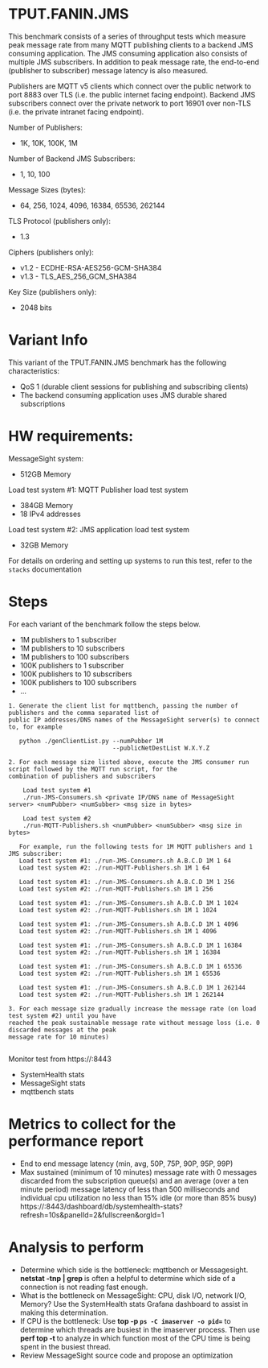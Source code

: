 # TPUT.FANIN.JMS

 This benchmark consists of a series of throughput tests which measure peak message rate
 from many MQTT publishing clients to a backend JMS consuming application. The JMS
 consuming application also consists of multiple JMS subscribers. In addition to peak 
 message rate, the end-to-end (publisher to subscriber) message latency is also measured.
 
 Publishers are MQTT v5 clients which connect over the public network to port 8883 over TLS
 (i.e. the public internet facing endpoint). Backend JMS subscribers connect over the private 
 network to port 16901 over non-TLS (i.e. the private intranet facing endpoint).
 
 Number of Publishers:
 * 1K, 10K, 100K, 1M
 
 Number of Backend JMS Subscribers:
 * 1, 10, 100

 Message Sizes (bytes):
 * 64, 256, 1024, 4096, 16384, 65536, 262144

 TLS Protocol (publishers only):
 * 1.3

 Ciphers (publishers only):
 * v1.2 - ECDHE-RSA-AES256-GCM-SHA384
 * v1.3 - TLS_AES_256_GCM_SHA384
 
 Key Size (publishers only):
 * 2048 bits
 
# Variant Info
 This variant of the TPUT.FANIN.JMS benchmark has the following characteristics:
 * QoS 1 (durable client sessions for publishing and subscribing clients)
 * The backend consuming application uses JMS durable shared subscriptions

# HW requirements:
MessageSight system:  
  * 512GB Memory

Load test system #1: MQTT Publisher load test system
  * 384GB Memory
  * 18 IPv4 addresses
  
Load test system #2: JMS application load test system
  * 32GB Memory
                             
For details on ordering and setting up systems to run this test, refer to the `stacks` documentation
                                                        
# Steps
For each variant of the benchmark follow the steps below.
* 1M publishers to 1 subscriber
* 1M publishers to 10 subscribers
* 1M publishers to 100 subscribers
* 100K publishers to 1 subscriber
* 100K publishers to 10 subscribers
* 100K publishers to 100 subscribers
* ...

```
1. Generate the client list for mqttbench, passing the number of publishers and the comma separated list of 
public IP addresses/DNS names of the MessageSight server(s) to connect to, for example
   
   python ./genClientList.py --numPubber 1M
                             --publicNetDestList W.X.Y.Z 

2. For each message size listed above, execute the JMS consumer run script followed by the MQTT run script, for the 
combination of publishers and subscribers  

	Load test system #1
	./run-JMS-Consumers.sh <private IP/DNS name of MessageSight server> <numPubber> <numSubber> <msg size in bytes>

	Load test system #2
	./run-MQTT-Publishers.sh <numPubber> <numSubber> <msg size in bytes>

   For example, run the following tests for 1M MQTT publishers and 1 JMS subscriber:
   Load test system #1: ./run-JMS-Consumers.sh A.B.C.D 1M 1 64
   Load test system #2: ./run-MQTT-Publishers.sh 1M 1 64
	
   Load test system #1: ./run-JMS-Consumers.sh A.B.C.D 1M 1 256
   Load test system #2: ./run-MQTT-Publishers.sh 1M 1 256

   Load test system #1: ./run-JMS-Consumers.sh A.B.C.D 1M 1 1024
   Load test system #2: ./run-MQTT-Publishers.sh 1M 1 1024
	
   Load test system #1: ./run-JMS-Consumers.sh A.B.C.D 1M 1 4096
   Load test system #2: ./run-MQTT-Publishers.sh 1M 1 4096
	
   Load test system #1: ./run-JMS-Consumers.sh A.B.C.D 1M 1 16384
   Load test system #2: ./run-MQTT-Publishers.sh 1M 1 16384

   Load test system #1: ./run-JMS-Consumers.sh A.B.C.D 1M 1 65536
   Load test system #2: ./run-MQTT-Publishers.sh 1M 1 65536
   
   Load test system #1: ./run-JMS-Consumers.sh A.B.C.D 1M 1 262144
   Load test system #2: ./run-MQTT-Publishers.sh 1M 1 262144
   
3. For each message size gradually increase the message rate (on load test system #2) until you have 
reached the peak sustainable message rate without message loss (i.e. 0 discarded messages at the peak 
message rate for 10 minutes)
   
```

Monitor test from https://<hostname of Graphite relay>:8443
  - SystemHealth stats
  - MessageSight stats
  - mqttbench stats

# Metrics to collect for the performance report
- End to end message latency (min, avg, 50P, 75P, 90P, 95P, 99P)
- Max sustained (minimum of 10 minutes) message rate with 0 messages discarded from the subscription queue(s) and an 
average (over a ten minute period) message latency of less than 500 milliseconds and 
individual cpu utilization no less than 15% idle (or more than 85% busy) https://<hostname of Graphite relay>:8443/dashboard/db/systemhealth-stats?refresh=10s&panelId=2&fullscreen&orgId=1

# Analysis to perform
- Determine which side is the bottleneck: mqttbench or Messagesight. **netstat -tnp | grep <port number>** is often a helpful to
  determine which side of a connection is not reading fast enough.
- What is the bottleneck on MessageSight: CPU, disk I/O, network I/O, Memory? Use the SystemHealth stats Grafana dashboard to assist in
  making this determination.  
- If CPU is the bottleneck: Use **top -p `ps -C imaserver -o pid=`** to determine which threads are busiest in the imaserver process.
  Then use **perf top -t <tid>** to analyze in which function most of the CPU time is being spent in the busiest thread.
- Review MessageSight source code and propose an optimization
